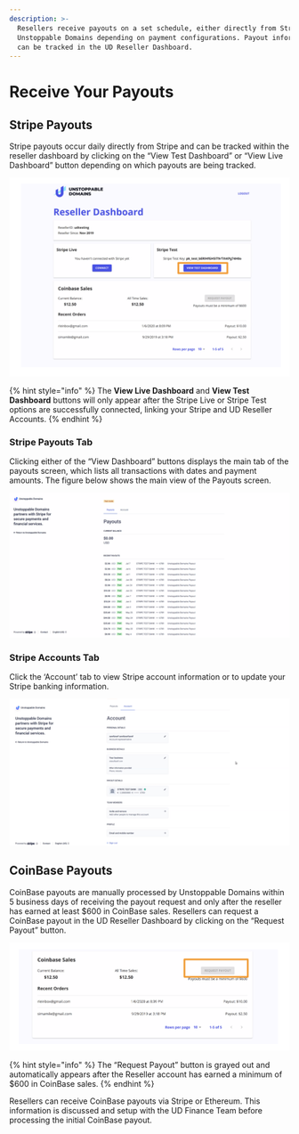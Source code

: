 ```yaml
---
description: >-
  Resellers receive payouts on a set schedule, either directly from Stripe or
  Unstoppable Domains depending on payment configurations. Payout information
  can be tracked in the UD Reseller Dashboard.
---
```


# Receive Your Payouts

## Stripe Payouts

Stripe payouts occur daily directly from Stripe and can be tracked within the reseller dashboard by clicking on the “View Test Dashboard” or “View Live Dashboard” button depending on which payouts are being tracked.

![Button selection for tracking Stripe payouts](../.gitbook/assets/screen-shot-2021-07-12-at-2.53.26-pm.png)

{% hint style="info" %}
The **View Live Dashboard** and **View Test Dashboard** buttons will only appear after the Stripe Live or Stripe Test options are successfully connected, linking your Stripe and UD Reseller Accounts.
{% endhint %}

### Stripe Payouts Tab

Clicking either of the “View Dashboard” buttons displays the main tab of the payouts screen, which lists all transactions with dates and payment amounts. The figure below shows the main view of the Payouts screen.

![Main/default view of Stripe Payouts \(i.e., payouts tab\) ](../.gitbook/assets/24.png)

### Stripe Accounts Tab

Click the ‘Account’ tab to view Stripe account information or to update your Stripe banking information.

![View of Stripe Account information \(i.e., account tab\)](../.gitbook/assets/25.png)

## CoinBase Payouts

CoinBase payouts are manually processed by Unstoppable Domains within 5 business days of receiving the payout request and only after the reseller has earned at least $600 in CoinBase sales. Resellers can request a CoinBase payout in the UD Reseller Dashboard by clicking on the “Request Payout” button.

![Button location for requesting a manual payout of CoinBase sales](../.gitbook/assets/screen-shot-2021-07-12-at-3.12.14-pm.png)

{% hint style="info" %}
The “Request Payout” button is grayed out and automatically appears after the Reseller account has earned a minimum of $600 in CoinBase sales.
{% endhint %}

Resellers can receive CoinBase payouts via Stripe or Ethereum. This information is discussed and setup with the UD Finance Team before processing the initial CoinBase payout.

